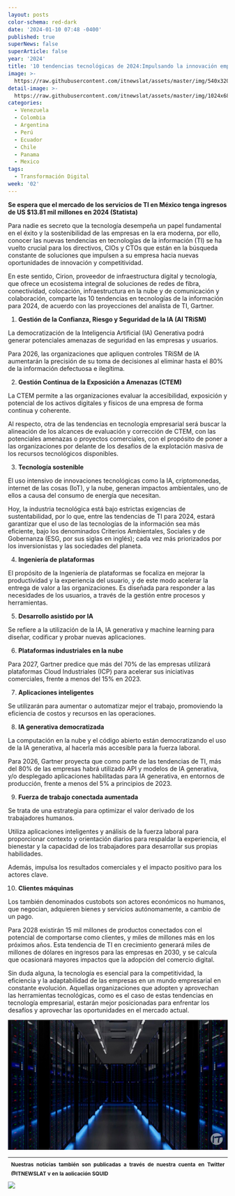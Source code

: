 ```yaml
---
layout: posts
color-schema: red-dark
date: '2024-01-10 07:48 -0400'
published: true
superNews: false
superArticle: false
year: '2024'
title: '10 tendencias tecnológicas de 2024:Impulsando la innovación empresarial'
image: >-
  https://raw.githubusercontent.com/itnewslat/assets/master/img/540x320/datacenter-p.jpg
detail-image: >-
  https://raw.githubusercontent.com/itnewslat/assets/master/img/1024x680/datacenter-g.jpg
categories:
  - Venezuela
  - Colombia
  - Argentina
  - Perú
  - Ecuador
  - Chile
  - Panama
  - Mexico
tags:
  - Transformación Digital
week: '02'
---
```

**Se espera que el mercado de los servicios de TI en México tenga ingresos de US $13.81 mil millones en 2024 (Statista)**

Para nadie es secreto que la tecnología desempeña un papel fundamental en el éxito y la sostenibilidad de las empresas en la era moderna, por ello, conocer las nuevas tendencias en tecnologías de la información (TI) se ha vuelto crucial para los directivos, CIOs y CTOs que están en la búsqueda constante de soluciones que impulsen a su empresa hacia nuevas oportunidades de innovación y competitividad.

En este sentido, Cirion, proveedor de infraestructura digital y tecnología, que ofrece un ecosistema integral de soluciones de redes de fibra, conectividad, colocación, infraestructura en la nube y de comunicación y colaboración, comparte las 10 tendencias en tecnologías de la información para 2024, de acuerdo con las proyecciones del analista de TI, Gartner.

1. **Gestión de la Confianza, Riesgo y Seguridad de la IA (AI TRiSM)**

  La democratización de la Inteligencia Artificial (IA) Generativa podrá generar potenciales amenazas de seguridad en las empresas y usuarios.

  Para 2026, las organizaciones que apliquen controles TRiSM de IA aumentarán la precisión de su toma de decisiones al eliminar hasta el 80% de la información defectuosa e ilegítima.

2. **Gestión Continua de la Exposición a Amenazas (CTEM)**

  La CTEM permite a las organizaciones evaluar la accesibilidad, exposición y potencial de los activos digitales y físicos de una empresa de forma continua y coherente.

  Al respecto, otra de las tendencias en tecnología empresarial será buscar la alineación de los alcances de evaluación y corrección de CTEM, con las potenciales amenazas o proyectos comerciales, con el propósito de poner a las organizaciones por delante de los desafíos de la explotación masiva de los recursos tecnológicos disponibles.

3. **Tecnología sostenible**

  El uso intensivo de innovaciones tecnológicas como la IA, criptomonedas, internet de las cosas (IoT), y la nube, generan impactos ambientales, uno de ellos a causa del consumo de energía que necesitan.

  Hoy, la industria tecnológica está bajo estrictas exigencias de sustentabilidad, por lo que, entre las tendencias de TI para 2024, estará garantizar que el uso de las tecnologías de la información sea más eficiente, bajo los denominados Criterios Ambientales, Sociales y de Gobernanza (ESG, por sus siglas en inglés); cada vez más priorizados por los inversionistas y las sociedades del planeta.

4. **Ingeniería de plataformas**

  El propósito de la Ingeniería de plataformas se focaliza en mejorar la productividad y la experiencia del usuario, y de este modo acelerar la entrega de valor a las organizaciones. Es diseñada para responder a las necesidades de los usuarios, a través de la gestión entre procesos y herramientas.

5. **Desarrollo asistido por IA**

  Se refiere a la utilización de la IA, IA generativa y machine learning para diseñar, codificar y probar nuevas aplicaciones.

6. **Plataformas industriales en la nube**

  Para 2027, Gartner predice que más del 70% de las empresas utilizará plataformas Cloud Industriales (ICP) para acelerar sus iniciativas comerciales, frente a menos del 15% en 2023.

7. **Aplicaciones inteligentes**

  Se utilizarán para aumentar o automatizar mejor el trabajo, promoviendo la eficiencia de costos y recursos en las operaciones.

8. **IA generativa democratizada**

  La computación en la nube y el código abierto están democratizando el uso de la IA generativa, al hacerla más accesible para la fuerza laboral.

  Para 2026, Gartner proyecta que como parte de las tendencias de TI, más del 80% de las empresas habrá utilizado API y modelos de IA generativa, y/o desplegado aplicaciones habilitadas para IA generativa, en entornos de producción, frente a menos del 5% a principios de 2023.

9. **Fuerza de trabajo conectada aumentada**

  Se trata de una estrategia para optimizar el valor derivado de los trabajadores humanos.

  Utiliza aplicaciones inteligentes y análisis de la fuerza laboral para proporcionar contexto y orientación diarios para respaldar la experiencia, el bienestar y la capacidad de los trabajadores para desarrollar sus propias habilidades.

  Además, impulsa los resultados comerciales y el impacto positivo para los actores clave.

10. **Clientes máquinas**

  Los también denominados custobots son actores económicos no humanos, que negocian, adquieren bienes y servicios autónomamente, a cambio de un pago.

Para 2028 existirán 15 mil millones de productos conectados con el potencial de comportarse como clientes, y miles de millones más en los próximos años. Esta tendencia de TI en crecimiento generará miles de millones de dólares en ingresos para las empresas en 2030, y se calcula que ocasionará mayores impactos que la adopción del comercio digital.

Sin duda alguna, la tecnología es esencial para la competitividad, la eficiencia y la adaptabilidad de las empresas en un mundo empresarial en constante evolución. Aquellas organizaciones que adopten y aprovechan las herramientas tecnológicas, como es el caso de estas tendencias en tecnología empresarial, estarán mejor posicionadas para enfrentar los desafíos y aprovechar las oportunidades en el mercado actual.

![](https://raw.githubusercontent.com/itnewslat/assets/master/img/540x320/datacenter-p.jpg)

<table style="height: 42px;" width="569">
<tbody>
<tr>
<td style="text-align: justify;"><sub><strong>Nuestras noticias también son publicadas a través de nuestra cuenta en Twitter <a href="https://twitter.com/itnewslat?lang=es">@ITNEWSLAT</a> y en la aplicación <a href="https://squidapp.co/en/">SQUID</a></strong></sub></td>
</tr>
</tbody>
</table>

<img src="https://tracker.metricool.com/c3po.jpg?hash=56f88a41e39ab42c063cc51676587a04"/>